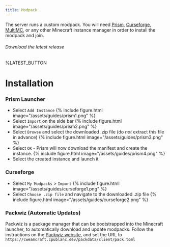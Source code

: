 ```yaml
---
title: Modpack
---
```


The server runs a custom modpack. You will need [Prism](https://prismlauncher.org/), [Curseforge](https://www.curseforge.com/download/app), [MultiMC](https://multimc.org/), or any other Minecraft instance manager in order to install the modpack and join.

###### Download the latest release
%LATEST_BUTTON

# Installation
### Prism Launcher
- Select `Add Instance`
{% include figure.html image="/assets/guides/prism1.png" %}
- Select `Import` on the side bar
{% include figure.html image="/assets/guides/prism2.png" %}
- Select `Browse` and select the downloaded .zip file (do *not* extract this file in advance)
{% include figure.html image="/assets/guides/prism3.png" %}
- Select `OK` - Prism will now download the manifest and create the instance.
{% include figure.html image="/assets/guides/prism4.png" %}
- Select the created instance and launch it

### Curseforge
- Select `My Modpacks` > `Import`
{% include figure.html image="/assets/guides/curseforge1.png" %}
- Select `Choose .zip file` and navigate to the downloaded .zip file
{% include figure.html image="/assets/guides/curseforge2.png" %}

### Packwiz (Automatic Updates)
Packwiz is a package manager that can be bootstrapped into the Minecraft launcher, to automatically download and update modpacks. Follow the instructions on the [Packwiz website](https://packwiz.infra.link/tutorials/installing/packwiz-installer/), and set the URL to `https://cweamcraft.cpublanc.dev/packdata/client/pack.toml`